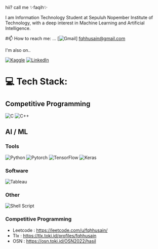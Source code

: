 <!--
**fqhhusain/fqhhusain** is a ✨ _special_ ✨ repository because its `README.md` (this file) appears on your GitHub profile.

Here are some ideas to get you started:

- 🔭 I’m currently working on ...
- 🌱 I’m currently learning ...
- 👯 I’m looking to collaborate on ...
- 🤔 I’m looking for help with ...
- 💬 Ask me about ...
- 📫 How to reach me: ...
- 😄 Pronouns: ...
- ⚡ Fun fact: ...
-->

hii? call me ✨faqih✨

I am Information Technology Student at Sepuluh Nopember Institute of Technology, with a deep interest in Machine Learning and Artificial Intelligence.

#📫 How to reach me: ...
[![Gmail](https://img.shields.io/badge/Gmail-D14836?style=for-the-badge&logo=gmail&logoColor=white)]
fqhhusain@gmail.com

I'm also on.. 

[![Kaggle](https://img.shields.io/badge/Kaggle-20BEFF?style=for-the-badge&logo=Kaggle&logoColor=white)](https://www.kaggle.com/fqhhusain)
[![LinkedIn](https://img.shields.io/badge/LinkedIn-%230077B5.svg?logo=linkedin&logoColor=white)](https://linkedin.com/in/fqhhusain) 

# 💻 Tech Stack:
## Competitive Programming
![C](https://img.shields.io/badge/c-%2300599C.svg?style=for-the-badge&logo=c&logoColor=white) 
![C++](https://img.shields.io/badge/c++-%2300599C.svg?style=for-the-badge&logo=c%2B%2B&logoColor=white) 

## AI / ML
### Tools
![Python](https://img.shields.io/badge/python-3670A0?style=for-the-badge&logo=python&logoColor=ffdd54)
![Pytorch](https://img.shields.io/badge/PyTorch-EE4C2C?style=for-the-badge&logo=pytorch&logoColor=white)
![TensorFlow](https://img.shields.io/badge/TensorFlow-%23FF6F00.svg?style=for-the-badge&logo=TensorFlow&logoColor=white)
![Keras](https://img.shields.io/badge/Keras-FF0000?style=for-the-badge&logo=keras&logoColor=white)

### Software
![Tableau](https://img.shields.io/badge/Tableau-E97627?style=for-the-badge&logo=Tableau&logoColor=white)


### Other
![Shell Script](https://img.shields.io/badge/shell_script-%23121011.svg?style=for-the-badge&logo=gnu-bash&logoColor=white) 

### Competitive Programming
- Leetcode : https://leetcode.com/u/fqhhusain/
- Tlx : https://tlx.toki.id/profiles/fqhhusain
- OSN : https://osn.toki.id/OSN2022/hasil




